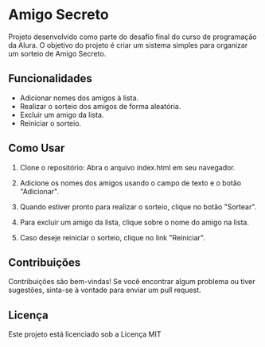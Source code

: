 # Amigo Secreto

Projeto desenvolvido como parte do desafio final do curso de programação da Alura. O objetivo do projeto é criar um sistema simples para organizar um sorteio de Amigo Secreto.

## Funcionalidades

- Adicionar nomes dos amigos à lista.
- Realizar o sorteio dos amigos de forma aleatória.
- Excluir um amigo da lista.
- Reiniciar o sorteio.

## Como Usar

1. Clone o repositório:
Abra o arquivo index.html em seu navegador.

2. Adicione os nomes dos amigos usando o campo de texto e o botão "Adicionar".

3. Quando estiver pronto para realizar o sorteio, clique no botão "Sortear".

4. Para excluir um amigo da lista, clique sobre o nome do amigo na lista.

5. Caso deseje reiniciar o sorteio, clique no link "Reiniciar".

## Contribuições

Contribuições são bem-vindas! Se você encontrar algum problema ou tiver sugestões, sinta-se à vontade para enviar um pull request.

## Licença

Este projeto está licenciado sob a Licença MIT

